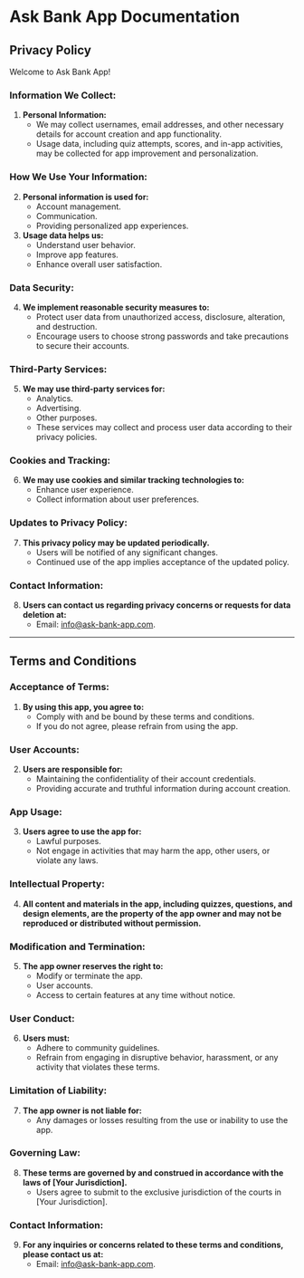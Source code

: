 # Ask Bank App Documentation

## Privacy Policy

Welcome to Ask Bank App!

### Information We Collect:

1. **Personal Information:**
   - We may collect usernames, email addresses, and other necessary details for account creation and app functionality.
   - Usage data, including quiz attempts, scores, and in-app activities, may be collected for app improvement and personalization.

### How We Use Your Information:

2. **Personal information is used for:**
   - Account management.
   - Communication.
   - Providing personalized app experiences.
3. **Usage data helps us:**
   - Understand user behavior.
   - Improve app features.
   - Enhance overall user satisfaction.

### Data Security:

4. **We implement reasonable security measures to:**
   - Protect user data from unauthorized access, disclosure, alteration, and destruction.
   - Encourage users to choose strong passwords and take precautions to secure their accounts.

### Third-Party Services:

5. **We may use third-party services for:**
   - Analytics.
   - Advertising.
   - Other purposes.
   - These services may collect and process user data according to their privacy policies.

### Cookies and Tracking:

6. **We may use cookies and similar tracking technologies to:**
   - Enhance user experience.
   - Collect information about user preferences.

### Updates to Privacy Policy:

7. **This privacy policy may be updated periodically.**
   - Users will be notified of any significant changes.
   - Continued use of the app implies acceptance of the updated policy.

### Contact Information:

8. **Users can contact us regarding privacy concerns or requests for data deletion at:**
   - Email: [info@ask-bank-app.com](mailto:info@ask-bank-app.com).

---

## Terms and Conditions

### Acceptance of Terms:

1. **By using this app, you agree to:**
   - Comply with and be bound by these terms and conditions.
   - If you do not agree, please refrain from using the app.

### User Accounts:

2. **Users are responsible for:**
   - Maintaining the confidentiality of their account credentials.
   - Providing accurate and truthful information during account creation.

### App Usage:

3. **Users agree to use the app for:**
   - Lawful purposes.
   - Not engage in activities that may harm the app, other users, or violate any laws.

### Intellectual Property:

4. **All content and materials in the app, including quizzes, questions, and design elements, are the property of the app owner and may not be reproduced or distributed without permission.**

### Modification and Termination:

5. **The app owner reserves the right to:**
   - Modify or terminate the app.
   - User accounts.
   - Access to certain features at any time without notice.

### User Conduct:

6. **Users must:**
   - Adhere to community guidelines.
   - Refrain from engaging in disruptive behavior, harassment, or any activity that violates these terms.

### Limitation of Liability:

7. **The app owner is not liable for:**
   - Any damages or losses resulting from the use or inability to use the app.

### Governing Law:

8. **These terms are governed by and construed in accordance with the laws of [Your Jurisdiction].**
   - Users agree to submit to the exclusive jurisdiction of the courts in [Your Jurisdiction].

### Contact Information:

9. **For any inquiries or concerns related to these terms and conditions, please contact us at:**
   - Email: [info@ask-bank-app.com](mailto:info@ask-bank-app.com).
